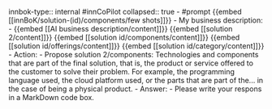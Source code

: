 innbok-type:: internal
#innCoPilot
collapsed:: true
	- #prompt {{embed [[innBoK/solution-(id)/components/few shots]]}}
		- My business description:
		- {{embed [[AI business description/content]]}} {{embed [[solution 2/content]]}} {{embed [[solution id/components/content]]}} {{embed [[solution id/offerings/content]]}} {{embed [[solution id/category/content]]}}
		- Action:
		- Propose solution 2/components: Technologies and components that are part of the final solution, that is, the product or service offered to the customer to solve their problem. For example, the programming language used, the cloud platform used, or the parts that are part of the... in the case of being a physical product.
		- Answer:
		- Please write your respons in a MarkDown code box.


